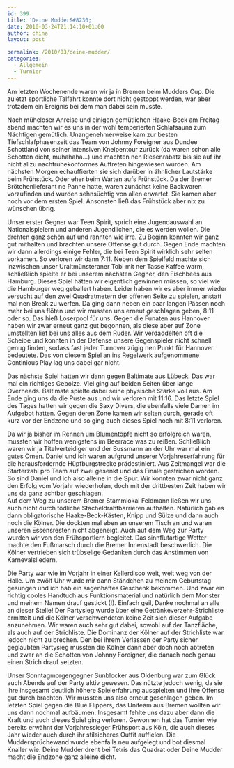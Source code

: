 ```yaml
---
id: 399
title: 'Deine Mudder&#8230;'
date: 2010-03-24T21:14:10+01:00
author: china
layout: post

permalink: /2010/03/deine-mudder/
categories:
  - Allgemein
  - Turnier
---
```

Am letzten Wochenende waren wir ja in Bremen beim Mudders Cup. Die zuletzt sportliche Talfahrt konnte dort nicht gestoppt werden, war aber trotzdem ein Ereignis bei dem man dabei sein musste.

<!--more-->Nach müheloser Anreise und einigen gemütlichen Haake-Beck am Freitag abend machten wir es uns in der wohl temperierten Schlafsauna zum Nächtigen gemütlich. Unangenehmerweise kam zur besten Tiefschlafphasenzeit das Team von Johnny Foreigner aus Dundee Schottland von seiner intensiven Kneipentour zurück (da waren schon alle Schotten dicht, muhahaha&#8230;) und machten nen Riesenrabatz bis sie auf ihr nicht allzu nachtruhekonformes Auftreten hingewiesen wurden. Am nächsten Morgen echauffierten sie sich darüber in ähnlicher Lautstärke beim Frühstück. Oder eher beim Warten aufs Frühstück. Da der Bremer Brötchenlieferant ne Panne hatte, waren zunächst keine Backwaren vorzufinden und wurden sehnsüchtig von allen erwartet. Sie kamen aber noch vor dem ersten Spiel. Ansonsten ließ das Frühstück aber nix zu wünschen übrig.

Unser erster Gegner war Teen Spirit, sprich eine Jugendauswahl an Nationalspielern und anderen Jugendlichen, die es werden wollen. Die drehten ganz schön auf und rannten wie irre. Zu Beginn konnten wir ganz gut mithalten und brachten unsere Offense gut durch. Gegen Ende machten wir dann allerdings einige Fehler, die bei Teen Spirit wirklich sehr selten vorkamen. So verloren wir dann 7:11. Neben dem Spielfeld machte sich inzwischen unser Uraltmünsteraner Tobi mit ner Tasse Kaffee warm, schließlich spielte er bei unserem nächsten Gegner, den Fischbees aus Hamburg. Dieses Spiel hätten wir eigentlich gewinnen müssen, so viel wie die Hamburger weg geballert haben. Leider haben wir es aber immer wieder versucht auf den zwei Quadratmetern der offenen Seite zu spielen, anstatt mal nen Break zu werfen. Da ging dann neben ein paar langen Pässen noch mehr bei uns flöten und wir mussten uns erneut geschlagen geben, 8:11 oder so. Das hieß Loserpool für uns. Gegen die Funaten aus Hannover haben wir zwar erneut ganz gut begonnen, als diese aber auf Zone umstellten lief bei uns alles aus dem Ruder. Wir verdaddelten oft die Scheibe und konnten in der Defense unsere Gegenspieler nicht schnell genug finden, sodass fast jeder Turnover zügig nen Punkt für Hannover bedeutete. Das von diesem Spiel an ins Regelwerk aufgenommene Continious Play lag uns dabei gar nicht.

Das nächste Spiel hatten wir dann gegen Baltimate aus Lübeck. Das war mal ein richtiges Gebolze. Viel ging auf beiden Seiten über lange Overheads. Baltimate spielte dabei seine physische Stärke voll aus. Am Ende ging uns da die Puste aus und wir verloren mit 11:16. Das letzte Spiel des Tages hatten wir gegen die Saxy Divers, die ebenfalls viele Damen im Aufgebot hatten. Gegen deren Zone kamen wir selten durch, gerade oft kurz vor der Endzone und so ging auch dieses Spiel noch mit 8:11 verloren.

Da wir ja bisher im Rennen um Blumentöpfe nicht so erfolgreich waren, mussten wir hoffen wenigstens im Beerrace was zu reißen. Schließlich waren wir ja Titelverteidiger und der Bussmann an der Uhr war mal ein gutes Omen. Daniel und ich waren aufgrund unserer Vorjahreserfahrung für die herausfordernde Hüpfburgstrecke prädestiniert. Aus Zeitmangel war die Starterzahl pro Team auf zwei gesenkt und das Finale gestrichen worden. So sind Daniel und ich also alleine in die Spur. Wir konnten zwar nicht ganz den Erfolg vom Vorjahr wiederholen, doch mit der drittbesten Zeit haben wir uns da ganz achtbar geschlagen.  
Auf dem Weg zu unserem Bremer Stammlokal Feldmann ließen wir uns auch nicht durch tödliche Stacheldrahtbarrieren aufhalten. Natürlich gab es dann obligatorische Haake-Beck-Kästen, Knipp und Sülze und dann auch noch die Kölner. Die dockten mal eben an unserem Tisch an und waren unseren Essensresten nicht abgeneigt. Auch auf dem Weg zur Party wurden wir von den Frühsportlern begleitet. Das sinnflutartige Wetter machte den Fußmarsch durch die Bremer Innenstadt beschwerlich. Die Kölner vertrieben sich trübselige Gedanken durch das Anstimmen von Karnevalsliedern.

Die Party war wie im Vorjahr in einer Kellerdisco weit, weit weg von der Halle. Um zwölf Uhr wurde mir dann Ständchen zu meinem Geburtstag gesungen und ich hab ein sagenhaftes Geschenk bekommen. Und zwar ein richtig cooles Handtuch aus Funktionsmaterial und natürlich dem Monster und meinem Namen drauf gestickt (!). Einfach geil, Danke nochmal an alle an dieser Stelle! Der Partysieg wurde über eine Getränkeverzehr-Strichliste ermittelt und die Kölner verschwendeten keine Zeit sich dieser Aufgabe anzunehmen. Wir waren auch sehr gut dabei, sowohl auf der Tanzfläche, als auch auf der Strichliste. Die Dominanz der Kölner auf der Strichliste war jedoch nicht zu brechen. Den bei ihrem Verlassen der Party sicher geglaubten Partysieg mussten die Kölner dann aber doch noch abtreten und zwar an die Schotten von Johnny Foreigner, die danach noch genau einen Strich drauf setzten.

Unser Sonntagmorgengegner Sunblocker aus Oldenburg war zum Glück auch Abends auf der Party aktiv gewesen. Das nützte jedoch wenig, da sie ihre insgesamt deutlich höhere Spielerfahrung ausspielten und ihre Offense gut durch brachten. Wir mussten uns also erneut geschlagen geben. Im letzten Spiel gegen die Blue Flippers, das Uniteam aus Bremen wollten wir uns dann nochmal aufbäumen. Insgesamt fehlte uns dazu aber dann die Kraft und auch dieses Spiel ging verloren. Gewonnen hat das Turnier wie bereits erwähnt der Vorjahressieger Frühsport aus Köln, die auch dieses Jahr wieder auch durch ihr stilsicheres Outfit auffielen. Die Muddersprüchewand wurde ebenfalls neu aufgelegt und bot diesmal Knaller wie: Deine Mudder dreht bei Tetris das Quadrat oder Deine Mudder macht die Endzone ganz alleine dicht.